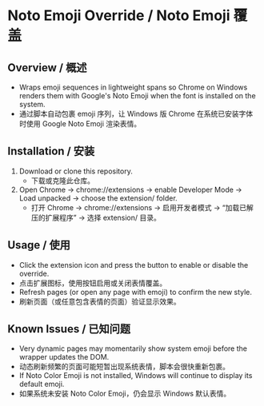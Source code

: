 ﻿# Noto Emoji Override / Noto Emoji 覆盖

## Overview / 概述
- Wraps emoji sequences in lightweight spans so Chrome on Windows renders them with Google's Noto Emoji when the font is installed on the system.
- 通过脚本自动包裹 emoji 序列，让 Windows 版 Chrome 在系统已安装字体时使用 Google Noto Emoji 渲染表情。

## Installation / 安装
1. Download or clone this repository.
   - 下载或克隆此仓库。
2. Open Chrome → chrome://extensions → enable Developer Mode → Load unpacked → choose the extension/ folder.
   - 打开 Chrome → chrome://extensions → 启用开发者模式 → “加载已解压的扩展程序” → 选择 extension/ 目录。

## Usage / 使用
- Click the extension icon and press the button to enable or disable the override.
- 点击扩展图标，使用按钮启用或关闭表情覆盖。
- Refresh pages (or open any page with emoji) to confirm the new style.
- 刷新页面（或任意包含表情的页面）验证显示效果。

## Known Issues / 已知问题
- Very dynamic pages may momentarily show system emoji before the wrapper updates the DOM.
- 动态刷新频繁的页面可能短暂出现系统表情，脚本会很快重新包裹。
- If Noto Color Emoji is not installed, Windows will continue to display its default emoji.
- 如果系统未安装 Noto Color Emoji，仍会显示 Windows 默认表情。
